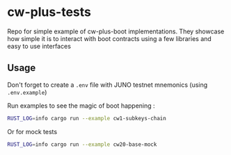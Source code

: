 # cw-plus-tests

Repo for simple example of cw-plus-boot implementations.
They showcase how simple it is to interact with boot contracts using a few libraries and easy to use interfaces

## Usage

Don't forget to create a `.env` file with JUNO testnet mnemonics (using `.env.example`)

Run examples to see the magic of boot happening : 

```bash
RUST_LOG=info cargo run --example cw1-subkeys-chain
```

Or for mock tests

```bash
RUST_LOG=info cargo run --example cw20-base-mock
```
